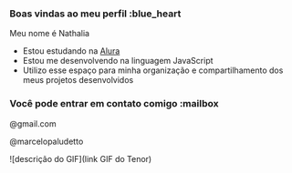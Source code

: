 ### Boas vindas ao meu perfil :blue_heart

Meu nome é Nathalia

- Estou estudando na [Alura](https://www.alura.com.br)
- Estou me desenvolvendo na linguagem JavaScript
- Utilizo esse espaço para minha organização e compartilhamento dos meus projetos desenvolvidos

### Você pode entrar em contato comigo :mailbox

@gmail.com

@marcelopaludetto

![descrição do GIF](link GIF do Tenor)
